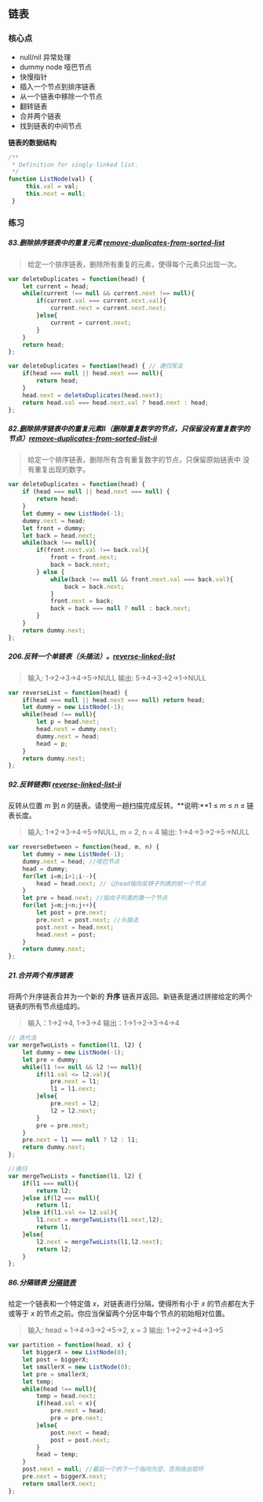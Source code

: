 ## 链表

### 核心点

- null/nil 异常处理
- dummy node 哑巴节点
- 快慢指针
- 插入一个节点到排序链表
- 从一个链表中移除一个节点
- 翻转链表
- 合并两个链表
- 找到链表的中间节点

**链表的数据结构**

```js
/**
 * Definition for singly-linked list.
 */
function ListNode(val) {
     this.val = val;
     this.next = null;
 }
```

### 练习

##### 83.删除排序链表中的重复元素 [remove-duplicates-from-sorted-list](https://leetcode-cn.com/problems/remove-duplicates-from-sorted-list/)

> 给定一个排序链表，删除所有重复的元素，使得每个元素只出现一次。

```js
var deleteDuplicates = function(head) {
    let current = head;
    while(current !== null && current.next !== null){
        if(current.val === current.next.val){
            current.next = current.next.next;
        }else{
            current = current.next;
        }
    }
    return head;
};
```

```js
var deleteDuplicates = function(head) { // 递归写法
    if(head === null || head.next === null){
        return head;
    }
    head.next = deleteDuplicates(head.next);
    return head.val === head.next.val ? head.next : head;
};
```

##### 82.删除排序链表中的重复元素Ⅱ（删除重复数字的节点，只保留没有重复数字的节点）[remove-duplicates-from-sorted-list-ii](https://leetcode-cn.com/problems/remove-duplicates-from-sorted-list-ii/)

> 给定一个排序链表，删除所有含有重复数字的节点，只保留原始链表中  没有重复出现的数字。

```js
var deleteDuplicates = function(head) {
    if (head === null || head.next === null) {
        return head;
    }
    let dummy = new ListNode(-1);
    dummy.next = head;
    let front = dummy;
    let back = head.next;
    while(back !== null){
        if(front.next.val !== back.val){
            front = front.next;
            back = back.next;
        } else {
            while(back !== null && front.next.val === back.val){
                back = back.next;
            }
            front.next = back;
            back = back === null ? null : back.next;
        }    
    }
    return dummy.next;
};
```

##### 206.反转一个单链表（头插法）。[reverse-linked-list](https://leetcode-cn.com/problems/reverse-linked-list/)

> 输入: 1->2->3->4->5->NULL
> 输出: 5->4->3->2->1->NULL

```js
var reverseList = function(head) {
    if(head === null || head.next === null) return head;
    let dummy = new ListNode(-1);
    while(head !== null){
        let p = head.next;
        head.next = dummy.next;
        dummy.next = head;
        head = p;
    }
    return dummy.next;
};
```

##### 92.反转链表Ⅱ [reverse-linked-list-ii](https://leetcode-cn.com/problems/reverse-linked-list-ii/)

反转从位置 *m* 到 *n* 的链表。请使用一趟扫描完成反转。**说明:**1 ≤ *m* ≤ *n* ≤ 链表长度。

> 输入: 1->2->3->4->5->NULL, m = 2, n = 4
> 输出: 1->4->3->2->5->NULL

```js
var reverseBetween = function(head, m, n) {
    let dummy = new ListNode(-1);
    dummy.next = head; //哑巴节点
    head = dummy;
    for(let i=m;i>1;i--){
        head = head.next; // 让head指向反转子列表的前一个节点
    }
    let pre = head.next; //指向子列表的第一个节点
    for(let j=m;j<n;j++){
        let post = pre.next; 
        pre.next = post.next; //头插法
        post.next = head.next;
        head.next = post;
    }
    return dummy.next;
};
```

##### 21.合并两个有序链表 

将两个升序链表合并为一个新的 **升序** 链表并返回。新链表是通过拼接给定的两个链表的所有节点组成的。 

> 输入：1->2->4, 1->3->4
> 输出：1->1->2->3->4->4

```js
// 迭代法
var mergeTwoLists = function(l1, l2) {
    let dummy = new ListNode(-1);
    let pre = dummy;
    while(l1 !== null && l2 !== null){
        if(l1.val <= l2.val){
            pre.next = l1;
            l1 = l1.next;
        }else{
            pre.next = l2;
            l2 = l2.next;
        }
        pre = pre.next;
    }
    pre.next = l1 === null ? l2 : l1;
    return dummy.next;
};
```

```js
//递归
var mergeTwoLists = function(l1, l2) {
    if(l1 === null){
        return l2;
    }else if(l2 === null){
        return l1;
    }else if(l1.val <= l2.val){
        l1.next = mergeTwoLists(l1.next,l2);
        return l1;
    }else{
        l2.next = mergeTwoLists(l1,l2.next);
        return l2;
    }
};
```

##### 86.分隔链表 [分隔链表](https://leetcode-cn.com/problems/partition-list/) 

给定一个链表和一个特定值 *x*，对链表进行分隔，使得所有小于 *x* 的节点都在大于或等于 *x* 的节点之前。你应当保留两个分区中每个节点的初始相对位置。

> 输入: head = 1->4->3->2->5->2, x = 3
> 输出: 1->2->2->4->3->5

```js
var partition = function(head, x) {
    let biggerX = new ListNode(0);
    let post = biggerX;
    let smallerX = new ListNode(0);
    let pre = smallerX;
    let temp;
    while(head !== null){
        temp = head.next;
        if(head.val < x){
            pre.next = head;
            pre = pre.next;
        }else{
            post.next = head;
            post = post.next;
        }
        head = temp;
    }
    post.next = null; //最后一个的下一个指向为空，否则会出现环
    pre.next = biggerX.next;
    return smallerX.next;
};
```

